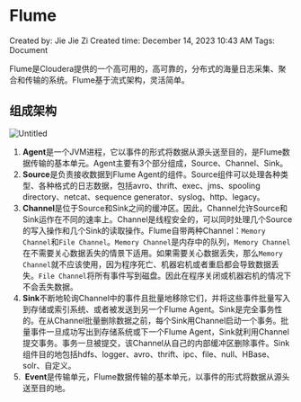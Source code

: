 # Flume

Created by: Jie Jie Zi
Created time: December 14, 2023 10:43 AM
Tags:  Document

Flume是Cloudera提供的一个高可用的，高可靠的，分布式的海量日志采集、聚合和传输的系统。Flume基于流式架构，灵活简单。

## 组成架构

![Untitled](flume01.png)

1.  **Agent**是一个JVM进程，它以事件的形式将数据从源头送至目的，是Flume数据传输的基本单元。Agent主要有3个部分组成，Source、Channel、Sink。
2. **Source**是负责接收数据到Flume Agent的组件。Source组件可以处理各种类型、各种格式的日志数据，包括avro、thrift、exec、jms、spooling directory、netcat、sequence generator、syslog、http、legacy。
3. **Channel**是位于Source和Sink之间的缓冲区。因此，Channel允许Source和Sink运作在不同的速率上。Channel是线程安全的，可以同时处理几个Source的写入操作和几个Sink的读取操作。Flume自带两种Channel：`Memory Channel`和`File Channel`。`Memory Channel`是内存中的队列，`Memory Channel`在不需要关心数据丢失的情景下适用。如果需要关心数据丢失，那么`Memory Channel`就不应该使用，因为程序死亡、机器宕机或者重启都会导致数据丢失。`File Channel`将所有事件写到磁盘。因此在程序关闭或机器宕机的情况下不会丢失数据。
4. **Sink**不断地轮询Channel中的事件且批量地移除它们，并将这些事件批量写入到存储或索引系统、或者被发送到另一个Flume Agent。Sink是完全事务性的。在从Channel批量删除数据之前，每个Sink用Channel启动一个事务。批量事件一旦成功写出到存储系统或下一个Flume Agent，Sink就利用Channel提交事务。事务一旦被提交，该Channel从自己的内部缓冲区删除事件。Sink组件目的地包括hdfs、logger、avro、thrift、ipc、file、null、HBase、solr、自定义。
5.  **Event**是传输单元，Flume数据传输的基本单元，以事件的形式将数据从源头送至目的地。